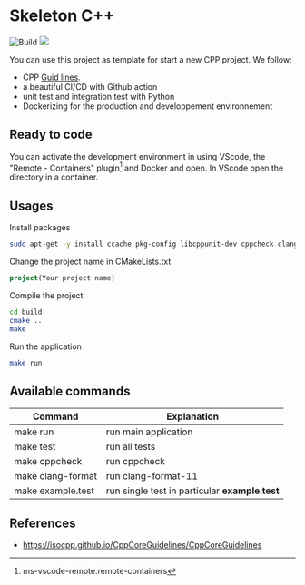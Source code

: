 # Skeleton C++
![Build](https://github.com/Jxtopher/skeleton-cpp/actions/workflows/build.yml/badge.svg) 
<a href="#"><img src="https://img.shields.io/badge/C++-20-blue.svg?style=flat-square"></a>

You can use this project as template for start a new CPP project. We follow:
 - CPP [Guid lines](https://isocpp.github.io/CppCoreGuidelines/CppCoreGuidelines).
 - a beautiful CI/CD with Github action
 - unit test and integration test with Python
 - Dockerizing for the production and developpement environnement

## Ready to code

You can activate the development environment in using VScode, the "Remote - Containers" plugin[^1]  and Docker and open. In VScode open the directory in a container. 

[^1]: ms-vscode-remote.remote-containers

## Usages




Install packages

```bash
sudo apt-get -y install ccache pkg-config libcppunit-dev cppcheck clang-format-11 clang-tidy-11 libboost-program-options-dev
```

Change the project name in CMakeLists.txt

```cmake
project(Your project name)
```

Compile the project

```bash
cd build
cmake ..
make
```

Run the application

```bash
make run
```

##  Available commands

| Command                | Explanation                                     |
|------------------------|-------------------------------------------------|
| make run               |  run main application                           |
| make test              |  run all tests                                  |
| make cppcheck          |  run cppcheck                                   |
| make clang-format      |  run clang-format-11                            |
| make example.test      |  run single test in particular **example.test** |       


## References
- https://isocpp.github.io/CppCoreGuidelines/CppCoreGuidelines

